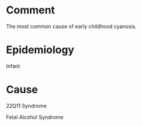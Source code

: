 # Comment

The most common cause of early childhood cyanosis.

# Epidemiology

Infant

# Cause

22Q11 Syndrome

Fetal Alcohol Syndrome
